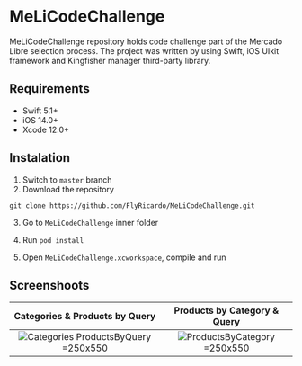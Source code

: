 # MeLiCodeChallenge
MeLiCodeChallenge repository holds code challenge part of the Mercado Libre selection process. The project was written by using Swift, iOS UIkit framework and Kingfisher manager third-party library.


## Requirements

- Swift 5.1+
- iOS 14.0+
- Xcode 12.0+


## Instalation


1. Switch to `master` branch 
2. Download the repository 
```
git clone https://github.com/FlyRicardo/MeLiCodeChallenge.git
```
3. Go to `MeLiCodeChallenge` inner folder

4. Run `pod install`
6. Open `MeLiCodeChallenge.xcworkspace`, compile and run

## Screenshoots
| Categories & Products by Query | Products by Category & Query | 
| :------:| :------:|
|  ![Categories ProductsByQuery](https://user-images.githubusercontent.com/7501209/123355508-6f25f280-d52b-11eb-8432-0064d5f9f1ea.gif)=250x550| ![ProductsByCategory](https://user-images.githubusercontent.com/7501209/123355282-fa52b880-d52a-11eb-94f5-4937f1fd477e.gif)=250x550|
